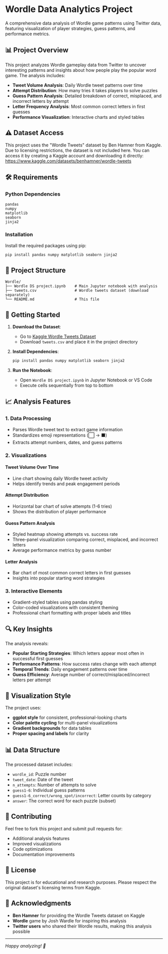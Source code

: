 # Wordle Data Analytics Project

A comprehensive data analysis of Wordle game patterns using Twitter data, featuring visualization of player strategies, guess patterns, and performance metrics.

## 📊 Project Overview

This project analyzes Wordle gameplay data from Twitter to uncover interesting patterns and insights about how people play the popular word game. The analysis includes:

- **Tweet Volume Analysis**: Daily Wordle tweet patterns over time
- **Attempt Distribution**: How many tries it takes players to solve puzzles
- **Guess Pattern Analysis**: Detailed breakdown of correct, misplaced, and incorrect letters by attempt
- **Letter Frequency Analysis**: Most common correct letters in first guesses
- **Performance Visualization**: Interactive charts and styled tables

## ⚠️ Dataset Access

This project uses the "Wordle Tweets" dataset by Ben Hamner from Kaggle.
Due to licensing restrictions, the dataset is not included here.
You can access it by creating a Kaggle account and downloading it directly:
https://www.kaggle.com/datasets/benhamner/wordle-tweets

## 🛠️ Requirements

### Python Dependencies

```
pandas
numpy
matplotlib
seaborn
jinja2
```

### Installation

Install the required packages using pip:

```bash
pip install pandas numpy matplotlib seaborn jinja2
```

## 📁 Project Structure

```
Wordle/
├── Wordle DS project.ipynb    # Main Jupyter notebook with analysis
├── tweets.csv                 # Wordle tweets dataset (download separately)
└── README.md                  # This file
```

## 🚀 Getting Started

1. **Download the Dataset**:

   - Go to [Kaggle Wordle Tweets Dataset](https://www.kaggle.com/datasets/benhamner/wordle-tweets)
   - Download `tweets.csv` and place it in the project directory

2. **Install Dependencies**:

   ```bash
   pip install pandas numpy matplotlib seaborn jinja2
   ```

3. **Run the Notebook**:
   - Open `Wordle DS project.ipynb` in Jupyter Notebook or VS Code
   - Execute cells sequentially from top to bottom

## 📈 Analysis Features

### 1. Data Processing

- Parses Wordle tweet text to extract game information
- Standardizes emoji representations (⬜ → ⬛)
- Extracts attempt numbers, dates, and guess patterns

### 2. Visualizations

#### Tweet Volume Over Time

- Line chart showing daily Wordle tweet activity
- Helps identify trends and peak engagement periods

#### Attempt Distribution

- Horizontal bar chart of solve attempts (1-6 tries)
- Shows the distribution of player performance

#### Guess Pattern Analysis

- Styled heatmap showing attempts vs. success rate
- Three-panel visualization comparing correct, misplaced, and incorrect letters
- Average performance metrics by guess number

#### Letter Analysis

- Bar chart of most common correct letters in first guesses
- Insights into popular starting word strategies

### 3. Interactive Elements

- Gradient-styled tables using pandas styling
- Color-coded visualizations with consistent theming
- Professional chart formatting with proper labels and titles

## 🔍 Key Insights

The analysis reveals:

- **Popular Starting Strategies**: Which letters appear most often in successful first guesses
- **Performance Patterns**: How success rates change with each attempt
- **Temporal Trends**: Daily engagement patterns over time
- **Guess Efficiency**: Average number of correct/misplaced/incorrect letters per attempt

## 🎨 Visualization Style

The project uses:

- **ggplot style** for consistent, professional-looking charts
- **Color palette cycling** for multi-panel visualizations
- **Gradient backgrounds** for data tables
- **Proper spacing and labels** for clarity

## 📊 Data Structure

The processed dataset includes:

- `wordle_id`: Puzzle number
- `tweet_date`: Date of the tweet
- `n_attempts`: Number of attempts to solve
- `guess1-6`: Individual guess patterns
- `guess1-6_correct/wrong_spot/incorrect`: Letter counts by category
- `answer`: The correct word for each puzzle (subset)

## 🤝 Contributing

Feel free to fork this project and submit pull requests for:

- Additional analysis features
- Improved visualizations
- Code optimizations
- Documentation improvements

## 📝 License

This project is for educational and research purposes. Please respect the original dataset's licensing terms from Kaggle.

## 🙏 Acknowledgments

- **Ben Hamner** for providing the Wordle Tweets dataset on Kaggle
- **Wordle** game by Josh Wardle for inspiring this analysis
- **Twitter users** who shared their Wordle results, making this analysis possible

---

_Happy analyzing! 🎯_
